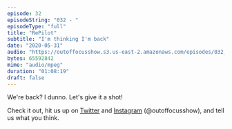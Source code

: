 ```yaml
---
episode: 32
episodeString: "032 - "
episodeType: "full"
title: "RePilot"
subtitle: "I'm thinking I'm back"
date: "2020-05-31"
audio: "https://outoffocusshow.s3.us-east-2.amazonaws.com/episodes/032_RePilot.mp3"
bytes: 65592842 
mime: "audio/mpeg"
duration: "01:08:19"
draft: false
---
```


We're back? I dunno. Let's give it a shot!

Check it out, hit us up on [Twitter][twit] and [Instagram][insta] (\@outoffocusshow), and tell us what you think.

[twit]: https://twitter.com/outoffocusshow
[insta]: https://instagram.com/outoffocusshow
